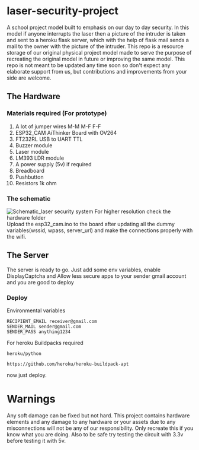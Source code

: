 # laser-security-project
A school project model built to emphasis on our day to day security. In this model if anyone interrupts the laser then a picture of the intruder is taken and sent to a heroku flask server, which with the help of flask mail sends a mail to the owner with the picture of the intruder. This repo is a resource storage of our original physical project model made to serve the purpose of recreating the original model in future or improving the same model. This repo is not meant to be updated any time soon so don't expect any elaborate support from us, but contributions and improvements from your side are welcome.
## The Hardware
### Materials required (For prototype)
1. A lot of jumper wires M-M M-F F-F
2. ESP32_CAM AiThinker Board with OV264
3. FT232RL USB to UART TTL
4. Buzzer module
5. Laser module
6. LM393 LDR module
7. A power supply (5v) if required
8. Breadboard
9. Pushbutton
10. Resistors 1k ohm
### The schematic
![Schematic_laser security system](https://user-images.githubusercontent.com/49360491/169693924-dbb8443f-4d83-4e35-9fcd-265c09d2c238.png)
For higher resolution check the hardware folder   
Upload the esp32_cam.ino to the board after updating all the dummy variables(wssid, wpass, server_url) and make the connections properly with the wifi.
## The Server
The server is ready to go. Just add some env variables, enable DisplayCaptcha and Allow less secure apps to your sender gmail account and you are good to deploy
### Deploy
Environmental variables
```
RECIPIENT_EMAIL receiver@gmail.com
SENDER_MAIL sender@gmail.com
SENDER_PASS anything1234
```
For heroku Buildpacks required
```
heroku/python
```
```
https://github.com/heroku/heroku-buildpack-apt
```
now just deploy.
# Warnings
Any soft damage can be fixed but not hard. This project contains hardware elements and any damage to any hardware or your assets due to any misconnections will not be any of our responsibility. Only recreate this if you know what you are doing. Also to be safe try testing the circuit with 3.3v before testing it with 5v.
